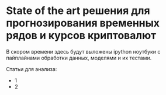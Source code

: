 # State of the art решения для прогнозирования временных рядов и курсов криптовалют

В скором времени здесь будут выложены ipython ноутбуки с пайплайнами обработки данных, моделями и их тестами.

Статьи для анализа:

- 1
- 2
